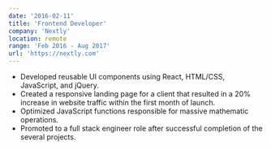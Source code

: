 ```yaml
---
date: '2016-02-11'
title: 'Frontend Developer'
company: 'Nextly'
location: remote
range: 'Feb 2016 - Aug 2017'
url: 'https://nextly.com'
---
```


- Developed reusable UI components using React, HTML/CSS, JavaScript, and jQuery.
- Created a responsive landing page for a client that resulted in a 20% increase in website traffic within the first month of launch.
- Optimized JavaScript functions responsible for massive mathematic operations.
- Promoted to a full stack engineer role after successful completion of the several projects.
